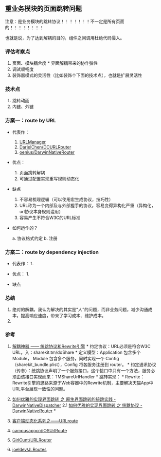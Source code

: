 ## 重业务模块的页面跳转问题

注意：是业务模块的跳转协议！！！！！！！不一定是所有页面的！！！！！！！！

也就是说，为了达到解耦的目的，组件之间调用杜绝代码侵入。

### 评估考察点

  1. 页面、模块耦合度
    * 界面解耦带来的协作弹性
  2. 调试顺畅度
  3. 装饰器模式的灵活性（比如装饰个下面的技术点），也就是扩展灵活性

### 技术点

  1. 跳转动画
  2. 内链、外链

### 方案一：route by URL

  * 代表作：
    1. [URLManager](https://github.com/gaosboy/urlmanager)
    2. [DarielChen/DCURLRouter](https://github.com/DarielChen/DCURLRouter)
    3. [oenius/DarwinNativeRouter](https://github.com/oenius/DarwinNativeRouter)

  * 优点：
    1. 页面跳转解耦
    2. 可通过配置实现重写规则动态化

  * 缺点
    1. 不容易梳理逻辑（可以使用宏生成协议，技巧性）
    2. URL称为一个内部及与外部握手的协议，容易变得异构化严重（异构化，url协议本身规则滥用）
    3. 容易产生不符合W3C的URL标准

  * 如何运作的？

    a. 协议格式约定
    b. 注册

### 方案二：route by dependency injection

  * 代表作：
    1.

  * 优点：
    1.

  * 缺点


### 总结

  1. 绝对的解耦，我认为解决的其实是“人”的问题，而非业务问题，减少沟通成本，提高响应速度，带来了学习成本、维护成本。
  2. 

### 参考

  1. [解耦神器 —— 统跳协议和Rewrite引擎](http://pingguohe.net/2015/11/24/Navigator-and-Rewrite.html)
    * 约定协议：URL必须是符合W3C URL，入：sharekit.tm/doShare
    * 定义模型：Application 包含多个 Module， Module 包含多个服务，同时实现一个 Config（sharekit_bundle.plist），Config 将各服务注册到 router。
    * 约定通讯协议（传参）：统跳协议声明了一个服务接口，这个接口中只有一个方法，服务必须由该接口实现而来：TMShareUrlHandler
    * 跳转实现：
    * Rewrite： Rewrite引擎的思路来源于Web容器中的Rewrite机制，主要解决天猫App中URL平台展现一致性的问题。

  2. [如何优雅的实现界面跳转 之 原生界面跳转的统跳实践 - DarwinNativeDispatcher](http://www.jianshu.com/p/d37a8cef42fb)
  2.1 [如何优雅的实现界面跳转 之 统跳协议 - DarwinNativeRouter](http://www.jianshu.com/p/d6a246752ca5?appinstall=0)
    * 
  3. [客户端动态化系列之——URLroute](http://www.tuicool.com/articles/M36ZZzv)
  4. [campusappcn/iOSUrlRoute](https://github.com/campusappcn/iOSUrlRoute)
  5. [GirlCunt/URLRouter](https://github.com/GirlCunt/URLRouter)
  6. [joeldev/JLRoutes](https://github.com/joeldev/JLRoutes)

